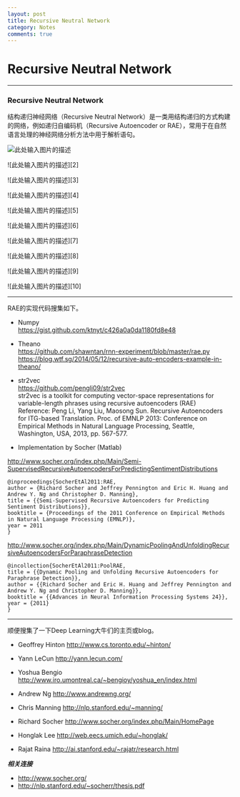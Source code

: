 ```yaml
---
layout: post
title: Recursive Neutral Network
category: Notes
comments: true
---
```


# Recursive Neutral Network

------

### Recursive Neutral Network

结构递归神经网络（Recursive Neutral Network）是一类用结构递归的方式构建的网络，例如递归自编码机（Recursive Autoencoder or RAE），常用于在自然语言处理的神经网络分析方法中用于解析语句。

![此处输入图片的描述][1]

![此处输入图片的描述][2]

![此处输入图片的描述][3]

![此处输入图片的描述][4]

![此处输入图片的描述][5]

![此处输入图片的描述][6]

![此处输入图片的描述][7]

![此处输入图片的描述][8]

![此处输入图片的描述][9]

![此处输入图片的描述][10]

------

RAE的实现代码搜集如下。

 - Numpy   
<https://gist.github.com/ktnyt/c426a0a0da1180fd8e48>

 - Theano   
<https://github.com/shawntan/rnn-experiment/blob/master/rae.py>   
<https://blog.wtf.sg/2014/05/12/recursive-auto-encoders-example-in-theano/>

 - str2vec   
<https://github.com/pengli09/str2vec>   
str2vec is a toolkit for computing vector-space representations for variable-length phrases using recursive autoencoders (RAE)   
Reference: Peng Li, Yang Liu, Maosong Sun. Recursive Autoencoders for ITG-based Translation. Proc. of EMNLP 2013: Conference on Empirical Methods in Natural Language Processing, Seattle, Washington, USA, 2013, pp. 567-577.

 - Implementation by Socher (Matlab)

<http://www.socher.org/index.php/Main/Semi-SupervisedRecursiveAutoencodersForPredictingSentimentDistributions>

```
@inproceedings{SocherEtAl2011:RAE,
author = {Richard Socher and Jeffrey Pennington and Eric H. Huang and Andrew Y. Ng and Christopher D. Manning},
title = {{Semi-Supervised Recursive Autoencoders for Predicting Sentiment Distributions}},
booktitle = {Proceedings of the 2011 Conference on Empirical Methods in Natural Language Processing (EMNLP)}, 
year = 2011
}
```

<http://www.socher.org/index.php/Main/DynamicPoolingAndUnfoldingRecursiveAutoencodersForParaphraseDetection>

```
@incollection{SocherEtAl2011:PoolRAE,
title = {{Dynamic Pooling and Unfolding Recursive Autoencoders for Paraphrase Detection}},
author = {{Richard Socher and Eric H. Huang and Jeffrey Pennington and Andrew Y. Ng and Christopher D. Manning}},
booktitle = {{Advances in Neural Information Processing Systems 24}},
year = {2011}
}
```

------

顺便搜集了一下Deep Learning大牛们的主页或blog。

 - Geoffrey Hinton
<http://www.cs.toronto.edu/~hinton/>

 - Yann LeCun
<http://yann.lecun.com/>

 - Yoshua Bengio
<http://www.iro.umontreal.ca/~bengioy/yoshua_en/index.html>

 - Andrew Ng
<http://www.andrewng.org/>

 - Chris Manning
<http://nlp.stanford.edu/~manning/>

 - Richard Socher
<http://www.socher.org/index.php/Main/HomePage>

 - Honglak Lee
<http://web.eecs.umich.edu/~honglak/>

 - Rajat Raina
<http://ai.stanford.edu/~rajatr/research.html>


***相关连接***

 - http://www.socher.org/
 - http://nlp.stanford.edu/~socherr/thesis.pdf


  [1]: https://raw.githubusercontent.com/qiangsiwei/blog/gh-pages/_figures/2016-05-21-Recursive/2016-05-21-Recursive_1.png
  [1]: https://raw.githubusercontent.com/qiangsiwei/blog/gh-pages/_figures/2016-05-21-Recursive/2016-05-21-Recursive_1.png
  [1]: https://raw.githubusercontent.com/qiangsiwei/blog/gh-pages/_figures/2016-05-21-Recursive/2016-05-21-Recursive_1.png
  [1]: https://raw.githubusercontent.com/qiangsiwei/blog/gh-pages/_figures/2016-05-21-Recursive/2016-05-21-Recursive_1.png
  [1]: https://raw.githubusercontent.com/qiangsiwei/blog/gh-pages/_figures/2016-05-21-Recursive/2016-05-21-Recursive_1.png
  [1]: https://raw.githubusercontent.com/qiangsiwei/blog/gh-pages/_figures/2016-05-21-Recursive/2016-05-21-Recursive_1.png
  [1]: https://raw.githubusercontent.com/qiangsiwei/blog/gh-pages/_figures/2016-05-21-Recursive/2016-05-21-Recursive_1.png
  [1]: https://raw.githubusercontent.com/qiangsiwei/blog/gh-pages/_figures/2016-05-21-Recursive/2016-05-21-Recursive_1.png
  [1]: https://raw.githubusercontent.com/qiangsiwei/blog/gh-pages/_figures/2016-05-21-Recursive/2016-05-21-Recursive_1.png
  [1]: https://raw.githubusercontent.com/qiangsiwei/blog/gh-pages/_figures/2016-05-21-Recursive/2016-05-21-Recursive_1.png
  [1]: https://raw.githubusercontent.com/qiangsiwei/blog/gh-pages/_figures/2016-05-21-Recursive/2016-05-21-Recursive_1.png

